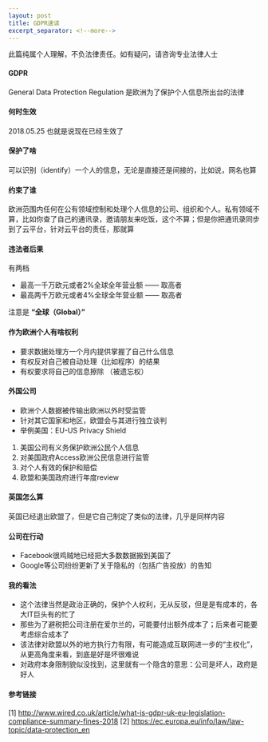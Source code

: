 ```yaml
---
layout: post
title: GDPR速读
excerpt_separator: <!--more-->
---
```

此篇纯属个人理解，不负法律责任。如有疑问，请咨询专业法律人士

#### GDPR
General Data Protection Regulation 是欧洲为了保护个人信息所出台的法律
#### 何时生效
2018.05.25 也就是说现在已经生效了

#### 保护了啥
可以识别（identify）一个人的信息，无论是直接还是间接的，比如说，网名也算

#### 约束了谁
欧洲范围内任何在公有领域控制和处理个人信息的公司、组织和个人。私有领域不算，比如你查了自己的通讯录，邀请朋友来吃饭，这个不算；但是你把通讯录同步到了云平台，针对云平台的责任，那就算

#### 违法者后果
有两档

* 最高一千万欧元或者2%全球全年营业额 —— 取高者
* 最高两千万欧元或者4%全球全年营业额 —— 取高者


注意是 **“全球（Global）”**

#### 作为欧洲个人有啥权利
* 要求数据处理方一个月内提供掌握了自己什么信息
* 有权反对自己被自动处理（比如程序）的结果
* 有权要求将自己的信息擦除 （被遗忘权）

#### 外国公司
* 欧洲个人数据被传输出欧洲以外时受监管
* 针对其它国家和地区，欧盟会与其进行独立谈判
* 举例美国：EU-US Privacy Shield

1. 美国公司有义务保护欧洲公民个人信息
2. 对美国政府Access欧洲公民信息进行监管
3. 对个人有效的保护和赔偿
4. 欧盟和美国政府进行年度review

#### 英国怎么算
英国已经退出欧盟了，但是它自己制定了类似的法律，几乎是同样内容

#### 公司在行动
* Facebook很鸡贼地已经把大多数数据搬到美国了
* Google等公司纷纷更新了关于隐私的（包括广告投放）的告知

#### 我的看法
* 这个法律当然是政治正确的，保护个人权利，无从反驳，但是是有成本的，各大IT巨头有的忙了
* 那些为了避税把公司注册在爱尔兰的，可能要付出额外成本了；后来者可能要考虑综合成本了
* 该法律对欧盟以外的地方执行力有限，有可能造成互联网进一步的“主权化”，从更高角度来看，到底是好是坏很难说
* 对政府本身限制貌似没找到，这里就有一个隐含的意思：公司是坏人，政府是好人

#### 参考链接
[1] http://www.wired.co.uk/article/what-is-gdpr-uk-eu-legislation-compliance-summary-fines-2018
[2] https://ec.europa.eu/info/law/law-topic/data-protection_en



